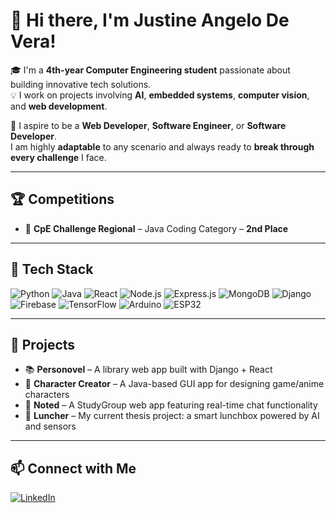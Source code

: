 # 👋 Hi there, I'm Justine Angelo De Vera!

🎓 I'm a **4th-year Computer Engineering student** passionate about building innovative tech solutions.  
💡 I work on projects involving **AI**, **embedded systems**, **computer vision**, and **web development**.

🌟 I aspire to be a **Web Developer**, **Software Engineer**, or **Software Developer**.  
I am highly **adaptable** to any scenario and always ready to **break through every challenge** I face.

---

## 🏆 Competitions
- 🥈 **CpE Challenge Regional** – Java Coding Category – **2nd Place**

---

## 🔧 Tech Stack
![Python](https://img.shields.io/badge/-Python-05122A?style=flat&logo=python)
![Java](https://img.shields.io/badge/-Java-05122A?style=flat&logo=java)
![React](https://img.shields.io/badge/-React-05122A?style=flat&logo=react)
![Node.js](https://img.shields.io/badge/-Node.js-05122A?style=flat&logo=node.js)
![Express.js](https://img.shields.io/badge/-Express.js-05122A?style=flat&logo=express)
![MongoDB](https://img.shields.io/badge/-MongoDB-05122A?style=flat&logo=mongodb)
![Django](https://img.shields.io/badge/-Django-05122A?style=flat&logo=django)
![Firebase](https://img.shields.io/badge/-Firebase-05122A?style=flat&logo=firebase)
![TensorFlow](https://img.shields.io/badge/-TensorFlow-05122A?style=flat&logo=tensorflow)
![Arduino](https://img.shields.io/badge/-Arduino-05122A?style=flat&logo=arduino)
![ESP32](https://img.shields.io/badge/-ESP32-05122A?style=flat&logo=espressif)

---

## 🚀 Projects
- 📚 **Personovel** – A library web app built with Django + React  
- 🧍 **Character Creator** – A Java-based GUI app for designing game/anime characters  
- 📝 **Noted** – A StudyGroup web app featuring real-time chat functionality  
- 🍱 **Luncher** – My current thesis project: a smart lunchbox powered by AI and sensors  

---

## 📫 Connect with Me
[![LinkedIn](https://img.shields.io/badge/-LinkedIn-blue?logo=linkedin&logoColor=white)](https://www.linkedin.com/in/justine-angelo-de-vera-445b71371/)

